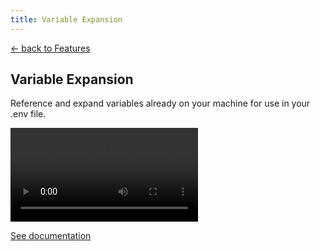 ```yaml
---
title: Variable Expansion
---
```


<section class="w-full max-w-2xl mx-auto px-6 mt-12 md:mt-20 flex flex-col gap-4">
  <p><a href="/features">&larr; back to Features</a></p>
  <h1 class="font-extrabold text-2xl text-zinc-950 dark:text-zinc-50 text-center">Variable Expansion</h1>
  <p class="text-center">Reference and expand variables already on your machine for use in your .env file.</p>
  <video class="w-full rounded-md border border-zinc-200 dark:border-zinc-800" controls>
    <source src="https://github.com/user-attachments/assets/d2222afd-ec60-4329-bc1d-a9f24c85340f" type="video/mp4">
    your browser does not support the video tag
  </video>
  <p class="text-center"><a href="/docs/advanced/run-variable-expansion">See documentation</a></p>
</section>
